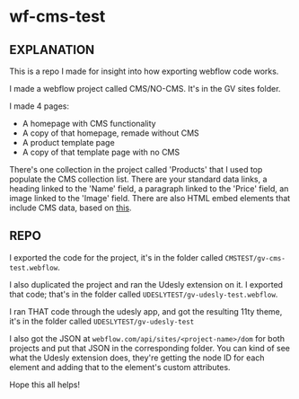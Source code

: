 # wf-cms-test
## EXPLANATION
This is a repo I made for insight into how exporting webflow code works. 
  
I made a webflow project called CMS/NO-CMS. It's in the GV sites folder.  
  
I made 4 pages:
  - A homepage with CMS functionality
  - A copy of that homepage, remade without CMS
  - A product template page
  - A copy of that template page with no CMS
  
There's one collection in the project called 'Products' that I used top populate the CMS collection list. There are your standard data links, a heading linked to the 'Name' field, a paragraph linked to the 'Price' field, an image linked to the 'Image' field. There are also HTML embed elements that include CMS data, based on [this](https://university.webflow.com/lesson/use-collection-fields-in-custom-code-embeds).
  
## REPO
I exported the code for the project, it's in the folder called `CMSTEST/gv-cms-test.webflow`.  
  
I also duplicated the project and ran the Udesly extension on it. I exported that code; that's in the folder called `UDESLYTEST/gv-udesly-test.webflow`.
  
I ran THAT code through the udesly app, and got the resulting 11ty theme, it's in the folder called `UDESLYTEST/gv-udesly-test`  
  
I also got the JSON at `webflow.com/api/sites/<project-name>/dom` for both projects and put that JSON in the corresponding folder. You can kind of see what the Udesly extension does, they're getting the node ID for each element and adding that to the element's custom attributes.
  
Hope this all helps!